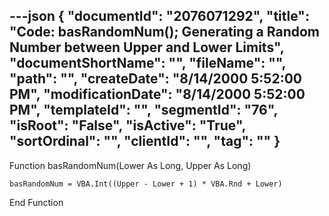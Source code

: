 ---json
{
  "documentId": "2076071292",
  "title": "Code: basRandomNum(); Generating a Random Number between Upper and Lower Limits",
  "documentShortName": "",
  "fileName": "",
  "path": "",
  "createDate": "8/14/2000 5:52:00 PM",
  "modificationDate": "8/14/2000 5:52:00 PM",
  "templateId": "",
  "segmentId": "76",
  "isRoot": "False",
  "isActive": "True",
  "sortOrdinal": "",
  "clientId": "",
  "tag": ""
}
---

Function basRandomNum(Lower As Long, Upper As Long)

    basRandomNum = VBA.Int((Upper - Lower + 1) * VBA.Rnd + Lower)

End Function
